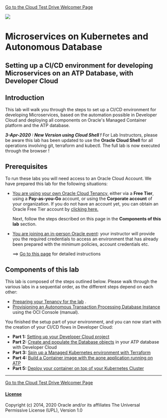 [Go to the Cloud Test Drive Welcomer Page](../../readme.md)

![](../../common/images/customer.logo2.png)

# Microservices on Kubernetes and Autonomous Database

## Setting up a CI/CD environment for developing Microservices on an ATP Database, with Developer Cloud

## Introduction

This lab will walk you through the steps to set up a CI/CD environment for developing Microservices, based on the automation possible in Developer Cloud and deploying all components on Oracle's Managed Container platform and the ATP database.

***3-Apr-2020 : New Version using Cloud Shell !***  For Lab Instructors, please be aware this lab has been updated to use the **Oracle Cloud Shell** for all operations involving git, terraform and kubectl.  The full lab is now executed through the browser !



## Prerequisites

To run these labs you will need access to an Oracle Cloud Account.  We have prepared this lab for the following situations: 

- <u>You are using your own Oracle Cloud Tenancy,</u> either via a **Free Tier**, using a **Pay-as-you-Go** account, or using the **Corporate account** of your organization.  If you do not have an account yet, you can obtain  an Oracle Free Tier account by [clicking here.](https://myservices.us.oraclecloud.com/mycloud/signup?sourceType=:ow:wb:sh:em::RC_WWMK200517P00005:Vlab_Ku8_ATP_July&intcmp=:ow:wb:sh:em::RC_WWMK200517P00005:Vlab_Ku8_ATP_July)

  Next, follow the steps described on this page in the **Components of this lab** section.

  

- <u>You are joining an in-person Oracle event</u>: your instructor will provide you the required credentials to access an environment that has already been prepared with the minimum policies, account credentials etc.  
  
  ==> [Go to this page](../../ATP/readme.md) for detailed instructions



## Components of this lab

This lab is composed of the steps outlined below.  Please walk through the various labs in a sequential order, as the different steps depend on each other:

- [Preparing your Tenancy for the lab](env-setup.md) .
- [Provisioning an Autonomous Transaction Processing Database Instance](LabGuide100ProvisionAnATPDatabase.md)  using the OCI Console (manual).

  

You finished the setup part of your environment, and you can now start with the creation of your CI/CD flows in Developer Cloud:

- **Part 1:** [Setting up your Developer Cloud project](LabGuide250Devcs-proj_own1.md)
- **Part 2:** [Create and populate the Database objects](LabGuide400DataLoadingIntoATP_own.md) in your ATP database with Developer Cloud
- **Part 3:** [Spin up a Managed Kubernetes environment with Terraform](LabGuide660OKE_Create.md)
- **Part 4:** [Build a Container image with the aone application running on ATP](LabGuide650BuildDocker.md)
- **Part 5:** [Deploy your container on top of your Kubernetes Cluster](LabGuide670DeployDocker.md)

---



[Go to the Cloud Test Drive Welcomer Page](../../readme.md)



#### [License](../../LICENSE)

Copyright (c) 2014, 2020 Oracle and/or its affiliates
The Universal Permissive License (UPL), Version 1.0
